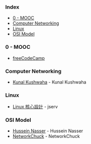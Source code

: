 ### Index

* [0 - MOOC](#0---mooc)
* [Computer Networking](#computer-networking)
* [Linux](#linux)
* [OSI Model](#osi-model)


### 0 - MOOC

* [freeCodeCamp](https://chinese.freecodecamp.org)


### Computer Networking

* [Kunal Kushwaha](https://www.youtube.com/watch?v=IPvYjXCsTg8&ab_channel=KunalKushwaha) - Kunal Kushwaha


### Linux

* [Linux 核心設計](https://youtube.com/playlist?list=PL6S9AqLQkFpongEA75M15_BlQBC9rTdd8) - jserv


### OSI Model

* [Hussein Nasser](https://www.youtube.com/watch?v=eNF9z5JNl-A&ab_channel=HusseinNasser) - Hussein Nasser
* [NetworkChuck](https://www.youtube.com/watch?v=oIRkXulqJA4&feature=youtu.be&ab_channel=NetworkChuck) - NetworkChuck
